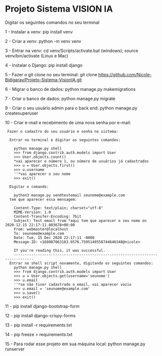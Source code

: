 # Projeto Sistema VISION IA

Digitar os seguintes comandos no seu terminal

1 - Instalar a venv: pip install venv

2 - Criar a venv: python -m venv venv

3 - Entrar na venv: 
    cd venv/Scripts/activate.bat (windows); 
    source venv/bin/activate (Linux e Mac)

4 - Instalar o Django: pip install django

5 - Fazer o git clone no seu terminal: 
    git clone https://github.com/Nicole-Bidigaray/Projeto-Sistema-VisionIA.git

6 - Migrar o banco de dados: 
    python manage.py makemigrations

7 - Criar o banco de dados: 
    python manage.py migrate

9 - Criar o seu usuário admin para o back end: 
    python manage.py createsuperuser

10 - Criar e-mail e recebimento de uma nova senha por e-mail:
     
     Fazer o cadastro do seu usuário e senha no sistema:
      
      Entrar no terminal e digitar os seguintes comandos:
        
        python manage.py shell
        >>> from django.contrib.auth.models import User
        >>> User.objects.count()
        *vai aparecer o número 1, ou número de usuários já cadastrados
        >>> u = User.objects.first()
        >>> u.username
        ''*vai aparecer o seu nome
        >>> exit()
      
      Digitar o comando:
        
        python3 manage.py sendtestemail seunome@example.com
      tem que aparecer essa mensagem:
        
        Content-Type: text/plain; charset="utf-8"
        MIME-Version: 1.0
        Content-Transfer-Encoding: 7bit
        Subject: Test email from *aqui tem que aparecer o seu nome on 2020-12-15 22:17:11.803678+00:00
        From: webmaster@localhost
        To: seunome@example.com
        Date: Tue, 15 Dec 2020 22:17:11 -0000
        Message-ID: <160807063183.9576.7595140558744646348@nicole>

        If you're reading this, it was successful.
        -------------------------------------------------------------------------------
      Entrar no shell script novamente, digitando os seguintes comandos:
        python manage.py shell
        >>> from django.contrib.auth.models import User
        >>> u = User.objects.get(username='seunome')
        >>> u.email
        ''*se não tiver cadastrado o email, vai aparecer vazio
        >>> u.email = 'seunome@example.com'
        >>> u.save()
        >>> exit()

11 - pip install django-bootstrap-form

12 - pip install django-crispy-forms

13 - pip install -r requirements.txt

14 - pip freeze > requirements.txt

15 - Para rodar esse projeto em sua máquina local: 
      python manage.py runserver
